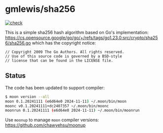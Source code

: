 # gmlewis/sha256
[![check](https://github.com/gmlewis/moonbit-sha256/actions/workflows/check.yml/badge.svg)](https://github.com/gmlewis/moonbit-sha256/actions/workflows/check.yml)

This is a simple sha256 hash algorithm based on Go's implementation:
https://cs.opensource.google/go/go/+/refs/tags/go1.23.0:src/crypto/sha256/sha256.go
which has the copyright notice:

```
// Copyright 2009 The Go Authors. All rights reserved.
// Use of this source code is governed by a BSD-style
// license that can be found in the LICENSE file.
```

## Status

The code has been updated to support compiler:

```bash
$ moon version --all
moon 0.1.20241111 (e6d64e0 2024-11-11) ~/.moon/bin/moon
moonc v0.1.20241111+dc2407357 ~/.moon/bin/moonc
moonrun 0.1.20241111 (e6d64e0 2024-11-11) ~/.moon/bin/moonrun
```

Use `moonup` to manage `moon` compiler versions:
https://github.com/chawyehsu/moonup
